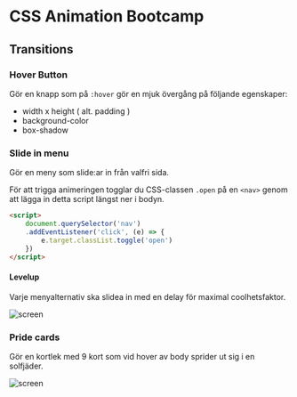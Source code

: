 # CSS Animation Bootcamp

## Transitions

### Hover Button
Gör en knapp som på ```:hover``` gör en mjuk övergång på följande egenskaper: 

* width x height ( alt. padding )
* background-color
* box-shadow


### Slide in menu

Gör en meny som slide:ar in från valfri sida.

För att trigga animeringen togglar du CSS-classen ```.open``` på en ```<nav>``` genom att lägga in detta script längst ner i bodyn.

```html
<script>
    document.querySelector('nav')
    .addEventListener('click', (e) => {
        e.target.classList.toggle('open')
    })
</script>
```

#### Levelup
Varje menyalternativ ska slidea in med en delay för maximal coolhetsfaktor.

![screen](/examples/02_slidein_menu/screen.png)


### Pride cards

Gör en kortlek med 9 kort som vid hover av body sprider ut sig i en solfjäder.

![screen](/examples/03_cardspread/screen.png)
